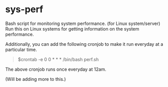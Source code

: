 # sys-perf
Bash script for monitoring system performance. (for Linux system/server)
Run this on Linux systems for getting information on the system performance. 

Additionally, you can add the following cronjob to make it run everyday at a particular time.

>$crontab -e 
>0 0 * * * /bin/bash perf.sh

The above cronjob runs once everyday at 12am. 

(Will be adding more to this.)
